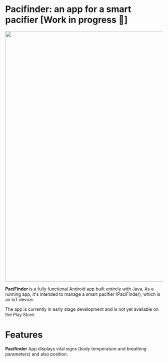 # Pacifinder: an app for a smart pacifier  [Work in progress 🚧]
<div id="header" align="center">
  <img src="https://user-images.githubusercontent.com/80783925/193468187-04a95666-53fb-4be1-83d6-85e520def458.png" width="800"/>
</div>

**PaciFinder** is a fully functional Android app built entirely with Java. As a running app, it's intended to manage a smart pacifier (PaciFinder), which is an IoT device.

The app is currently in early stage development and is not yet available on the Play Store.

# Features
**Pacifinder** App displays vital signs (body temperature and breathing parameters) and also position.

